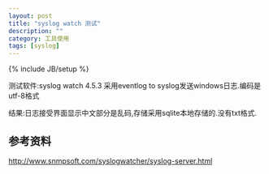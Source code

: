 ```yaml
---
layout: post
title: "syslog watch 测试"
description: ""
category: 工具使用
tags: [syslog]
---
```

{% include JB/setup %}

测试软件:syslog watch 4.5.3
采用eventlog to syslog发送windows日志.编码是utf-8格式


结果:日志接受界面显示中文部分是乱码,存储采用sqlite本地存储的.没有txt格式.





## 参考资料 ##

http://www.snmpsoft.com/syslogwatcher/syslog-server.html

